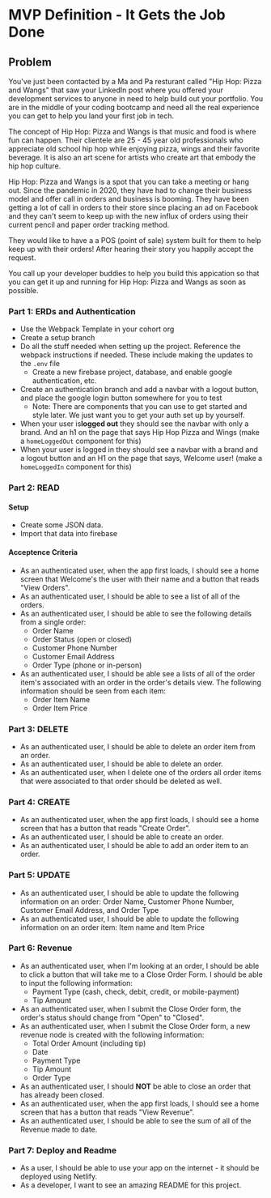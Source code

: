 # MVP Definition - It Gets the Job Done

## Problem

You've just been contacted by a Ma and Pa resturant called "Hip Hop: Pizza and Wangs" that saw your LinkedIn post where you offered your development services to anyone in need to help build out your portfolio. You are in the middle of your coding bootcamp and need all the real experience you can get to help you land your first job in tech.

The concept of Hip Hop: Pizza and Wangs is that music and food is where fun can happen. Their clientele are 25 - 45 year old professionals who appreciate old school hip hop while enjoying pizza, wings and their favorite beverage. It is also an art scene for artists who create art that embody the hip hop culture.

Hip Hop: Pizza and Wangs is a spot that you can take a meeting or hang out. Since the pandemic in 2020, they have had to change their business model and offer call in orders and business is booming. They have been getting a lot of call in orders to their store since placing an ad on Facebook and they can't seem to keep up with the new influx of orders using their current pencil and paper order tracking method.

They would like to have a a POS (point of sale) system built for them to help keep up with their orders! After hearing their story you happily accept the request.

You call up your developer buddies to help you build this appication so that you can get it up and running for Hip Hop: Pizza and Wangs as soon as possible.

### Part 1: ERDs and Authentication

* Use the Webpack Template in your cohort org
* Create a setup branch
* Do all the stuff needed when setting up the project. Reference the webpack instructions if needed. These include making the updates to the `.env` file
  * Create a new firebase project, database, and enable google authentication, etc.
* Create an authentication branch and add a navbar with a logout button, and place the google login button somewhere for you to test
  * Note: There are components that you can use to get started and style later. We just want you to get your auth set up by yourself.
* When your user is**logged out** they should see the navbar with only a brand.  And an h1 on the page that says Hip Hop Pizza and Wings (make a `homeLoggedOut` component for this)
* When your user is logged in they should see a navbar with a brand and a logout button and an H1 on the page that says, Welcome user! (make a `homeLoggedIn` component for this)

### Part 2: READ

#### Setup

* Create some JSON data.
* Import that data into firebase

#### Acceptence Criteria

* As an authenticated user, when the app first loads, I should see a home screen that Welcome's the user with their name and a button that reads "View Orders".
* As an authenticated user, I should be able to see a list of all of the orders.
* As an authenticated user, I should be able to see the following details from a single order:
  * Order Name
  * Order Status (open or closed)
  * Customer Phone Number
  * Customer Email Address
  * Order Type (phone or in-person)
* As an authenticated user, I should be able see a lists of all of the order item's associated with an order in the order's details view. The following information should be seen from each item:
  * Order Item Name
  * Order Item Price

### Part 3: DELETE

* As an authenticated user, I should be able to delete an order item from an order.
* As an authenticated user, I should be able to delete an order.
* As an authenticated user, when I delete one of the orders all order items that were associated to that order should be deleted as well.

### Part 4: CREATE

* As an authenticated user, when the app first loads, I should see a home screen that has a button that reads "Create Order".
* As an authenticated user, I should be able to create an order.
* As an authenticated user, I should be able to add an order item to an order.

### Part 5: UPDATE

* As an authenticated user, I should be able to update the following information on an order: Order Name, Customer Phone Number, Customer Email Address, and Order Type
* As an authenticated user, I should be able to update the following information on an order item: Item name and Item Price

### Part 6: Revenue

* As an authenticated user, when I'm looking at an order, I should be able to click a button that will take me to a Close Order Form. I should be able to input the following information:
  * Payment Type (cash, check, debit, credit, or mobile-payment)
  * Tip Amount
* As an authenticated user, when I submit the Close Order form, the order's status should change from "Open" to "Closed".
* As an authenticated user, when I submit the Close Order form, a new revenue node is created with the following information:
  * Total Order Amount (including tip)
  * Date
  * Payment Type
  * Tip Amount
  * Order Type
* As an authenticated user, I should __NOT__ be able to close an order that has already been closed.
* As an authenticated user, when the app first loads, I should see a home screen that has a button that reads "View Revenue".
* As an authenticated user, I should be able to see the sum of all of the Revenue made to date.

### Part 7: Deploy and Readme

* As a user, I should be able to use your app on the internet - it should be deployed using Netlify.
* As a developer, I want to see an amazing README for this project.
